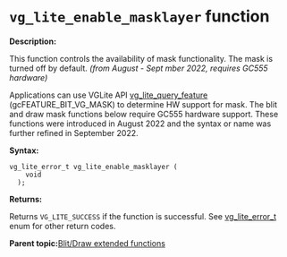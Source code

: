 # `vg_lite_enable_masklayer` function 

**Description:**

This function controls the availability of mask functionality. The mask is turned off by default. *\(from August - Sept mber 2022, requires GC555 hardware\)*

Applications can use VGLite API [vg\_lite\_query\_feature](vg_lite_query_feature_function.md) \(gcFEATURE\_BIT\_VG\_MASK\) to determine HW support for mask. The blit and draw mask functions below require GC555 hardware support. These functions were introduced in August 2022 and the syntax or name was further refined in September 2022.

**Syntax:**

```
vg_lite_error_t vg_lite_enable_masklayer (
    void
  );
```

**Returns:**

Returns `VG_LITE_SUCCESS` if the function is successful. See [vg\_lite\_error\_t](vg_lite_error_t_enumeration.md) enum for other return codes.

**Parent topic:**[Blit/Draw extended functions](../topics/premultiply_and_scissor_functions.md)

